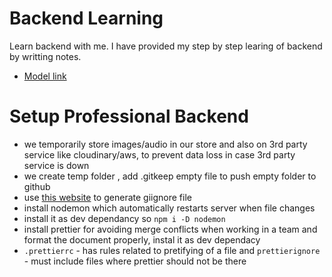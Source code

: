 # Backend Learning

Learn backend with me.
I have provided my step by step learing of backend by writting notes.

- [Model link](https://app.eraser.io/workspace/YtPqZ1VogxGy1jzIDkzj)

# Setup Professional Backend

* we temporarily store images/audio in our store and also on 3rd party service like cloudinary/aws, to prevent data loss in case 3rd party service is down
* we create temp folder , add .gitkeep empty file to push empty folder to github
* use [this website](https://mrkandreev.name/snippets/gitignore-generator/#Node) to generate giignore file
* install nodemon which automatically restarts server when file changes
* install it as dev dependancy so `npm i -D nodemon`
* install prettier for avoiding merge conflicts when working in a team and format the document properly, instal it as dev dependacy
* `.prettierrc` - has rules related to pretifying of a file and `prettierignore` - must include files where prettier should not be there